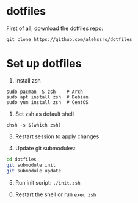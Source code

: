 # dotfiles

First of all, download the dotfiles repo:

```
git clone https://github.com/alekssro/dotfiles
```

# Set up dotfiles

1. Install zsh
  ```
  sudo pacman -S zsh    # Arch
  sudo apt install zsh  # Debian
  sudo yum install zsh  # CentOS
  ```

1. Set zsh as default shell
```
chsh -s $(which zsh)
```

3. Restart session to apply changes

4. Update git submodules:

  ```sh
  cd dotfiles
  git submodule init
  git submodule update
  ```

5. Run init script: `./init.zsh`

6. Restart the shell or run `exec zsh`

